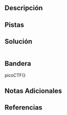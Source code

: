 ## Descripción

## Pistas 

## Solución
```

```

## Bandera
picoCTF{}
## Notas Adicionales

## Referencias
